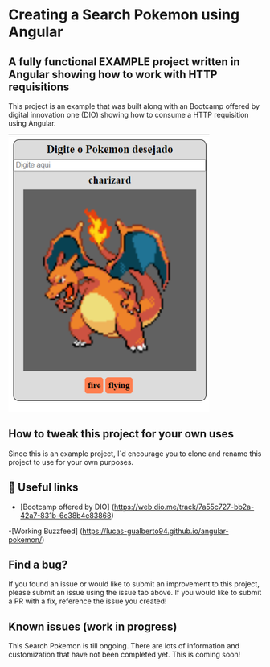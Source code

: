 # Creating a Search Pokemon using Angular

## A fully functional EXAMPLE project written in Angular showing how to work with HTTP requisitions

This project is an example that was built along with an  Bootcamp offered by digital innovation one (DIO) showing how to consume a HTTP requisition using Angular.

<img src="./src/assets/redme.png" width="400" height="550" />      


## How to tweak this project for your own uses
Since this is an example project, I´d encourage you to clone and rename this project to use for your own purposes.

## 📖 Useful links
- [Bootcamp offered by DIO] (https://web.dio.me/track/7a55c727-bb2a-42a7-831b-6c38b4e83868)

-[Working Buzzfeed] (https://lucas-gualberto94.github.io/angular-pokemon/)

## Find a bug?
If you found an issue or would like to submit an improvement to this project, please submit an issue using the issue tab above. If you would like to submit a PR with a fix, reference the issue you created! 

## Known issues (work in progress)
This Search Pokemon is till ongoing. There are lots of information and customization that have not been completed yet. This is coming soon!
